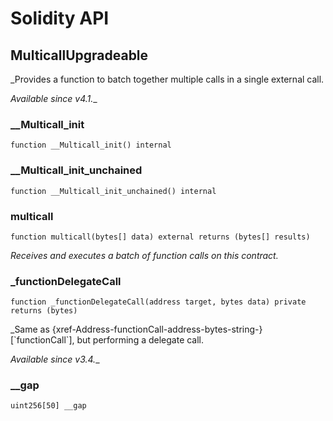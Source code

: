 # Solidity API

## MulticallUpgradeable

_Provides a function to batch together multiple calls in a single external call.

_Available since v4.1.__

### __Multicall_init

```solidity
function __Multicall_init() internal
```

### __Multicall_init_unchained

```solidity
function __Multicall_init_unchained() internal
```

### multicall

```solidity
function multicall(bytes[] data) external returns (bytes[] results)
```

_Receives and executes a batch of function calls on this contract._

### _functionDelegateCall

```solidity
function _functionDelegateCall(address target, bytes data) private returns (bytes)
```

_Same as {xref-Address-functionCall-address-bytes-string-}[&#x60;functionCall&#x60;],
but performing a delegate call.

_Available since v3.4.__

### __gap

```solidity
uint256[50] __gap
```

